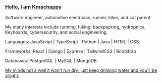 ### [Hello, I am Kmachappy](http://www.kmachappy.me/)

Software engineer, automotive electrician, runner, hiker, and cat parent.

My many interests include running, hiking, backpacking, hydropnics, Keyboards, cybersecurity, and social engineering.


Languages: JavaScript | TypeScript | Python | Java | HTML | CSS 

Frameworks:  React | Django | Express | TailwindCSS | Bootstrap

Databases: PostgreSQL | MySQL | MongoDB




[My minds not a well it won't run dry, just keep drinking water and you'll be alright.](https://www.youtube.com/watch?v=DbvR_d7MDQc)
